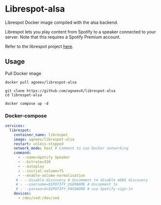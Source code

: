 # Librespot-alsa

Librespot Docker image compiled with the alsa backend.

Librespot lets you play content from Spotify to a speaker connected to your server. Note that this requires a Spotify Premium account.

Refer to the librespot project [here](https://github.com/librespot-org/librespot).

## Usage

Pull Docker image

```text
docker pull agneev/librespot-alsa
```

```text
git clone https://github.com/agneevX/librespot-alsa
cd librespot-alsa

docker compose up -d
```

### Docker-compose

```yml
services:
  librespot:
    container_name: librespot
    image: agneev/librespot-alsa
    restart: unless-stopped
    network_mode: host # Comment to use Docker networking
    command:
      - --name=Spotify Speaker
      - --bitrate=320
      - --autoplay
      - --initial-volume=75
      - --enable-volume-normalisation
     # - --disable-discovery # Uncomment to disable mDNS discovery
     # - --username=$SPOTIFY_USERNAME # Uncomment to 
     # - --password=$SPOTIFY_PASSWORD # use Spotify sign-in
    devices:
      - /dev/snd:/dev/snd
```
